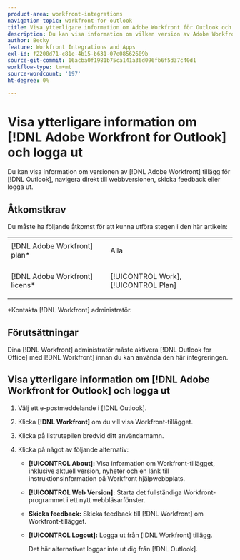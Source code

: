 ```yaml
---
product-area: workfront-integrations
navigation-topic: workfront-for-outlook
title: Visa ytterligare information om Adobe Workfront för Outlook och logga ut
description: Du kan visa information om vilken version av Adobe Workfront-tillägget för Outlook du har, navigera direkt till webbversionen, skicka feedback eller logga ut.
author: Becky
feature: Workfront Integrations and Apps
exl-id: f2200d71-c81e-4b15-b631-07e08562609b
source-git-commit: 16acba0f1981b75ca141a36d096fb6f5d37c40d1
workflow-type: tm+mt
source-wordcount: '197'
ht-degree: 0%

---
```


# Visa ytterligare information om [!DNL Adobe Workfront for Outlook] och logga ut

Du kan visa information om versionen av [!DNL Adobe Workfront] tillägg för [!DNL Outlook], navigera direkt till webbversionen, skicka feedback eller logga ut.

## Åtkomstkrav

Du måste ha följande åtkomst för att kunna utföra stegen i den här artikeln:

<table style="table-layout:auto"> 
 <col> 
 <col> 
 <tbody> 
  <tr> 
   <td role="rowheader">[!DNL Adobe Workfront] plan*</td> 
   <td> <p>Alla</p> </td> 
  </tr> 
  <tr> 
   <td role="rowheader">[!DNL Adobe Workfront] licens*</td> 
   <td> <p>[!UICONTROL Work], [!UICONTROL Plan]</p> </td> 
  </tr> 
 </tbody> 
</table>

&#42;Kontakta [!DNL Workfront] administratör.

## Förutsättningar

Dina [!DNL Workfront] administratör måste aktivera [!DNL Outlook for Office] med [!DNL Workfront] innan du kan använda den här integreringen.

## Visa ytterligare information om [!DNL Adobe Workfront for Outlook] och logga ut

1. Välj ett e-postmeddelande i [!DNL Outlook].
1. Klicka **[!DNL Workfront]** om du vill visa Workfront-tillägget.
1. Klicka på listrutepilen bredvid ditt användarnamn.

1. Klicka på något av följande alternativ:

   * **[!UICONTROL About]:** Visa information om Workfront-tillägget, inklusive aktuell version, nyheter och en länk till instruktionsinformation på Workfront hjälpwebbplats.
   * **[!UICONTROL Web Version]:** Starta det fullständiga Workfront-programmet i ett nytt webbläsarfönster.
   * **Skicka feedback:** Skicka feedback till [!DNL Workfront] om Workfront-tillägget.
   * **[!UICONTROL Logout]:** Logga ut från [!DNL Workfront] tillägg.

      Det här alternativet loggar inte ut dig från [!DNL Outlook].
